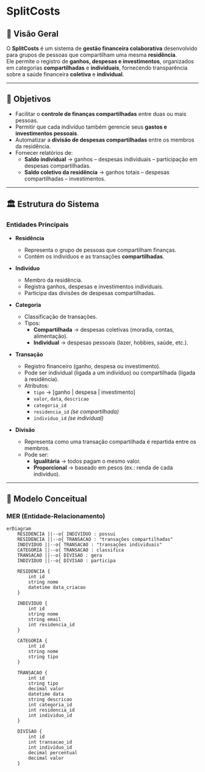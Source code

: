 # SplitCosts

## 📌 Visão Geral

O **SplitCosts** é um sistema de **gestão financeira colaborativa** desenvolvido para grupos de pessoas que compartilham uma mesma **residência**.  
Ele permite o registro de **ganhos, despesas e investimentos**, organizados em categorias **compartilhadas** e **individuais**, fornecendo transparência sobre a saúde financeira **coletiva** e **individual**.

---

## 🎯 Objetivos

- Facilitar o **controle de finanças compartilhadas** entre duas ou mais pessoas.
- Permitir que cada indivíduo também gerencie seus **gastos e investimentos pessoais**.
- Automatizar a **divisão de despesas compartilhadas** entre os membros da residência.
- Fornecer relatórios de:
  - **Saldo individual** → ganhos – despesas individuais – participação em despesas compartilhadas.
  - **Saldo coletivo da residência** → ganhos totais – despesas compartilhadas – investimentos.

---

## 🏛 Estrutura do Sistema

### Entidades Principais

- **Residência**
  - Representa o grupo de pessoas que compartilham finanças.
  - Contém os indivíduos e as transações **compartilhadas**.

- **Indivíduo**
  - Membro da residência.
  - Registra ganhos, despesas e investimentos individuais.
  - Participa das divisões de despesas compartilhadas.

- **Categoria**
  - Classificação de transações.
  - Tipos:
    - **Compartilhada** → despesas coletivas (moradia, contas, alimentação).
    - **Individual** → despesas pessoais (lazer, hobbies, saúde, etc.).

- **Transação**
  - Registro financeiro (ganho, despesa ou investimento).
  - Pode ser individual (ligada a um indivíduo) ou compartilhada (ligada à residência).
  - Atributos:
    - `tipo` → [ganho | despesa | investimento]
    - `valor`, `data`, `descricao`
    - `categoria_id`
    - `residencia_id` *(se compartilhada)*
    - `individuo_id` *(se individual)*

- **Divisão**
  - Representa como uma transação compartilhada é repartida entre os membros.
  - Pode ser:
    - **Igualitária** → todos pagam o mesmo valor.
    - **Proporcional** → baseado em pesos (ex.: renda de cada indivíduo).

---

## 📐 Modelo Conceitual

### MER (Entidade-Relacionamento)

```mermaid
erDiagram
    RESIDENCIA ||--o{ INDIVIDUO : possui
    RESIDENCIA ||--o{ TRANSACAO : "transações compartilhadas"
    INDIVIDUO ||--o{ TRANSACAO : "transações individuais"
    CATEGORIA ||--o{ TRANSACAO : classifica
    TRANSACAO ||--o{ DIVISAO : gera
    INDIVIDUO ||--o{ DIVISAO : participa

    RESIDENCIA {
        int id
        string nome
        datetime data_criacao
    }

    INDIVIDUO {
        int id
        string nome
        string email
        int residencia_id
    }

    CATEGORIA {
        int id
        string nome
        string tipo
    }

    TRANSACAO {
        int id
        string tipo
        decimal valor
        datetime data
        string descricao
        int categoria_id
        int residencia_id
        int individuo_id
    }

    DIVISAO {
        int id
        int transacao_id
        int individuo_id
        decimal percentual
        decimal valor
    }
